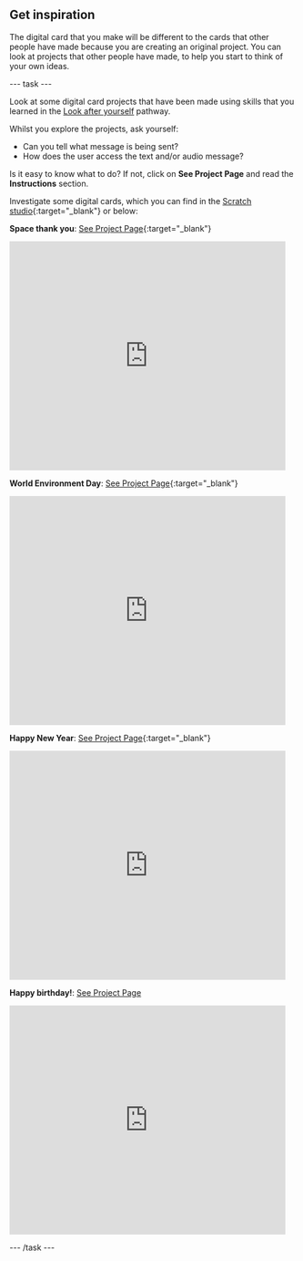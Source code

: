 ## Get inspiration

The digital card that you make will be different to the cards that other people have made because you are creating an original project. You can look at projects that other people have made, to help you start to think of your own ideas.

--- task ---

Look at some digital card projects that have been made using skills that you learned in the [Look after yourself](https://projects.raspberrypi.org/en/pathways/look-after-yourself) pathway.

Whilst you explore the projects, ask yourself:
+ Can you tell what message is being sent? 
+ How does the user access the text and/or audio message?

Is it easy to know what to do? If not, click on **See Project Page** and read the **Instructions** section.

Investigate some digital cards, which you can find in the [Scratch studio](https://scratch.mit.edu/studios/27073994){:target="_blank"} or below:

**Space thank you**: [See Project Page](https://scratch.mit.edu/projects/461080920){:target="_blank"}
<div class="scratch-preview">
  <iframe src="https://scratch.mit.edu/projects/461080920/embed" allowtransparency="true" width="485" height="402" frameborder="0" scrolling="no" allowfullscreen></iframe>
</div>

**World Environment Day**: [See Project Page](https://scratch.mit.edu/projects/460628546){:target="_blank"}
<div class="scratch-preview">
  <iframe src="https://scratch.mit.edu/projects/460628546/embed" allowtransparency="true" width="485" height="402" frameborder="0" scrolling="no" allowfullscreen></iframe>
</div>

**Happy New Year**: [See Project Page](https://scratch.mit.edu/projects/465299716){:target="_blank"}
<div class="scratch-preview">
  <iframe src="https://scratch.mit.edu/projects/465299716/embed" allowtransparency="true" width="485" height="402" frameborder="0" scrolling="no" allowfullscreen></iframe>
</div>

**Happy birthday!**: [See Project Page](https://scratch.mit.edu/projects/460632311)
<div class="scratch-preview">
  <iframe src="https://scratch.mit.edu/projects/460632311/embed" allowtransparency="true" width="485" height="402" frameborder="0" scrolling="no" allowfullscreen></iframe>
</div>

--- /task ---

